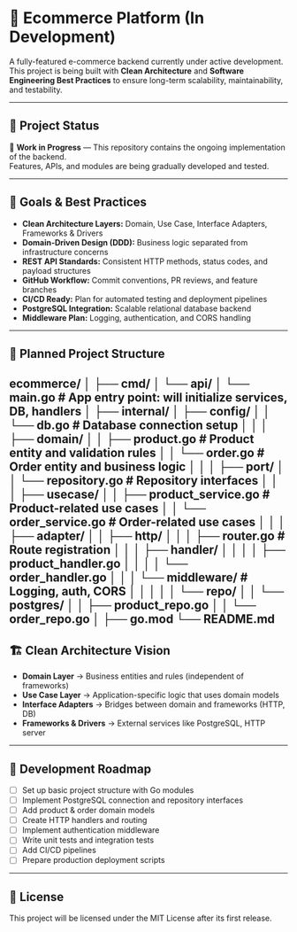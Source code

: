 # 🛒 Ecommerce Platform (In Development)

A fully-featured e-commerce backend currently under active development.  
This project is being built with **Clean Architecture** and **Software Engineering Best Practices** to ensure long-term scalability, maintainability, and testability.

---

## 📌 Project Status
🚧 **Work in Progress** — This repository contains the ongoing implementation of the backend.  
Features, APIs, and modules are being gradually developed and tested.

---

## 🎯 Goals & Best Practices

- **Clean Architecture Layers:** Domain, Use Case, Interface Adapters, Frameworks & Drivers  
- **Domain-Driven Design (DDD):** Business logic separated from infrastructure concerns  
- **REST API Standards:** Consistent HTTP methods, status codes, and payload structures  
- **GitHub Workflow:** Commit conventions, PR reviews, and feature branches  
- **CI/CD Ready:** Plan for automated testing and deployment pipelines  
- **PostgreSQL Integration:** Scalable relational database backend  
- **Middleware Plan:** Logging, authentication, and CORS handling  

---

## 📂 Planned Project Structure
ecommerce/
│
├── cmd/
│ └── api/
│ └── main.go # App entry point: will initialize services, DB, handlers
│
├── internal/
│ ├── config/
│ │ └── db.go # Database connection setup
│ │
│ ├── domain/
│ │ ├── product.go # Product entity and validation rules
│ │ └── order.go # Order entity and business logic
│ │
│ ├── port/
│ │ └── repository.go # Repository interfaces
│ │
│ ├── usecase/
│ │ ├── product_service.go # Product-related use cases
│ │ └── order_service.go # Order-related use cases
│ │
│ ├── adapter/
│ │ ├── http/
│ │ │ ├── router.go # Route registration
│ │ │ ├── handler/
│ │ │ │ ├── product_handler.go
│ │ │ │ └── order_handler.go
│ │ │ └── middleware/ # Logging, auth, CORS
│ │ │
│ │ └── repo/
│ │ └── postgres/
│ │ ├── product_repo.go
│ │ └── order_repo.go
│
├── go.mod
└── README.md
---

## 🏗️ Clean Architecture Vision

- **Domain Layer** → Business entities and rules (independent of frameworks)  
- **Use Case Layer** → Application-specific logic that uses domain models  
- **Interface Adapters** → Bridges between domain and frameworks (HTTP, DB)  
- **Frameworks & Drivers** → External services like PostgreSQL, HTTP server  

---

## 📅 Development Roadmap

- [ ] Set up basic project structure with Go modules  
- [ ] Implement PostgreSQL connection and repository interfaces  
- [ ] Add product & order domain models  
- [ ] Create HTTP handlers and routing  
- [ ] Implement authentication middleware  
- [ ] Write unit tests and integration tests  
- [ ] Add CI/CD pipelines  
- [ ] Prepare production deployment scripts  

---

## 📜 License
This project will be licensed under the MIT License after its first release.
